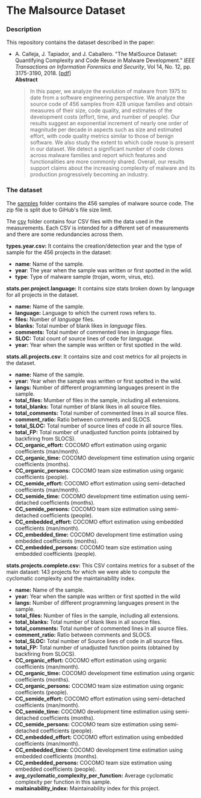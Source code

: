 # The Malsource Dataset



### Description
This repository contains the dataset described in the paper:

* A. Calleja, J. Tapiador, and J. Caballero. "The MalSource Dataset: Quantifying Complexity and Code Reuse in Malware Development." _IEEE Transactions on Information Forensics and Security_, Vol 14, No. 12, pp. 3175-3190, 2018. [[pdf](https://arxiv.org/pdf/1811.06888.pdf)]
\
**Abstract**
  > In this paper, we analyze the evolution of malware from 1975 to date from a software engineering perspective. We analyze the source code of 456 samples from 428 unique families and obtain measures of their size, code quality, and estimates of the development costs (effort, time, and number of people). Our results suggest an exponential increment of nearly one order of magnitude per decade in aspects such as size and estimated effort, with code quality metrics similar to those of benign software. We also study the extent to which code reuse is present in our dataset. We detect a significant number of code clones across malware families and report which features and functionalities are more commonly shared. Overall, our results support claims about the increasing complexity of malware and its production progressively becoming an industry.

### The dataset

The [samples](https://github.com/0xjet/malsource/tree/main/samples) folder contains the 456 samples of malware source code. The zip file is split due to GiHub's file size limit.

The [csv](https://github.com/0xjet/malsource/tree/main/csv) folder contains four CSV files with the data used in the measurements. Each CSV is intended for a different set of measurements and there are some redundancies across them.

**types.year.csv:** It contains the creation/detection year and the type of sample for the 456 projects in the dataset:
* **name**: Name of the sample.
* **year**: The year when the sample was written or first spotted in the wild.
* **type**: Type of malware sample (trojan, worm, virus, etc).

**stats.per.project.language:** It contains size stats broken down by language for all projects in the dataset.
* **name:** Name of the sample.
* **language:** Language to which the current rows refers to.
* **files:** Number of *language* files.
* **blanks:** Total number of blank likes in *language* files.
* **comments:** Total number of commented lines in *language* files.
* **SLOC:** Total count of source lines of code for *language*.
* **year:** Year when the sample was written or first spotted in the wild.

**stats.all.projects.csv**: It contains size and cost metrics for all projects in the dataset.
* **name:** Name of the sample.
* **year:** Year when the sample was written or first spotted in the wild.
* **langs:** Number of different programming languages present in the sample.
* **total_files:** Mumber of files in the sample, including all extensions.
* **total_blanks:** Total number of blank likes in all source files.
* **total_comments:** Total number of commented lines in all source files.
* **comment_ratio:** Ratio between comments and SLOCS.
* **total_SLOC:** Total number of source lines of code in all source files.
* **total_FP:** Total number of unadjusted function points (obtained by backfiring from SLOCS).
* **CC_organic_effort:** COCOMO effort estimation using organic coefficients (man/month).
* **CC_organic_time:** COCOMO development time estimation using organic coefficients (months).
* **CC_organic_persons:** COCOMO team size estimation using organic coefficients (people).
* **CC_semide_effort:** COCOMO effort estimation using semi-detached coefficients (man/month).
* **CC_semide_time:** COCOMO development time estimation using semi-detached coefficients (months).
* **CC_semide_persons:** COCOMO team size estimation using semi-detached coefficients (people).
* **CC_embedded_effort:** COCOMO effort estimation using embedded coefficients (man/month).
* **CC_embedded_time:** COCOMO development time estimation using embedded coefficients (months).
* **CC_embedded_persons:** COCOMO team size estimation using embedded coefficients (people). 

**stats.projects.complete.csv:** This CSV contains metrics for a subset of the main dataset: 143 projects for which we were able to compute the cyclomatic complexity and the maintainability index.
* **name:** Name of the sample.
* **year:** Year when the sample was written or first spotted in the wild
* **langs:** Number of different programming languages present in the sample.
* **total_files:** Number of files in the sample, including all extensions.
* **total_blanks:** Total number of blank likes in all source files.
* **total_comments:** Total number of commented lines in all source files.
* **comment_ratio:** Ratio between comments and SLOCS.
* **total_SLOC:** Total number of Source lines of code in all source files.
* **total_FP:** Total number of unadjusted function points (obtained by backfiring from SLOCS).
* **CC_organic_effort:** COCOMO effort estimation using organic coefficients (man/month).
* **CC_organic_time:** COCOMO development time estimation using organic coefficients (months).
* **CC_organic_persons:** COCOMO team size estimation using organic coefficients (people).
* **CC_semide_effort:** COCOMO effort estimation using semi-detached coefficients (man/month).
* **CC_semide_time:** COCOMO development time estimation using semi-detached coefficients (months).
* **CC_semide_persons:** COCOMO team size estimation using semi-detached coefficients (people).
* **CC_embedded_effort:** COCOMO effort estimation using embedded coefficients (man/month).
* **CC_embedded_time:** COCOMO development time estimation using embedded coefficients (months).
* **CC_embedded_persons:** COCOMO team size estimation using embedded coefficients (people).
* **avg_cyclomatic_complexity_per_function:** Average cyclomatic complexity per function in this sample.
* **maitainability_index:** Maintainability index for this project.




